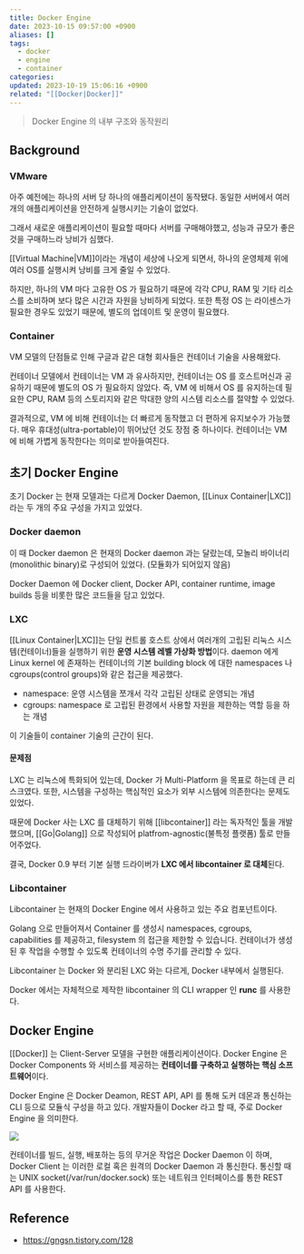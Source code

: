 ```yaml
---
title: Docker Engine
date: 2023-10-15 09:57:00 +0900
aliases: []
tags:
  - docker
  - engine
  - container
categories: 
updated: 2023-10-19 15:06:16 +0900
related: "[[Docker|Docker]]"
---
```


> Docker Engine 의 내부 구조와 동작원리

## Background

### VMware

아주 예전에는 하나의 서버 당 하나의 애플리케이션이 동작됐다. 동일한 서버에서 여러 개의 애플리케이션을 안전하게 실행시키는 기술이 없었다.

그래서 새로운 애플리케이션이 필요할 때마다 서버를 구매해야했고, 성능과 규모가 좋은 것을 구매하느라 낭비가 심했다.

[[Virtual Machine|VM]]이라는 개념이 세상에 나오게 되면서, 하나의 운영체제 위에 여러 OS를 실행시켜 낭비를 크게 줄일 수 있었다.

하지만, 하나의 VM 마다 고유한 OS 가 필요하기 때문에 각각 CPU, RAM 및 기타 리소스를 소비하며 보다 많은 시간과 자원을 낭비하게 되었다. 또한 특정 OS 는 라이센스가 필요한 경우도 있었기 때문에, 별도의 업데이트 및 운영이 필요했다.

### Container

VM 모델의 단점들로 인해 구글과 같은 대형 회사들은 컨테이너 기술을 사용해왔다.

컨테이너 모델에서 컨테이너는 VM 과 유사하지만, 컨테이너는 OS 를 호스트머신과 공유하기 때문에 별도의 OS 가 필요하지 않았다. 즉, VM 에 비해서 OS 를 유지하는데 필요한 CPU, RAM 등의 스토리지와 같은 막대한 양의 시스템 리소스를 절약할 수 있었다.

결과적으로, VM 에 비해 컨테이너는 더 빠르게 동작했고 더 편하게 유지보수가 가능했다. 매우 휴대성(ultra-portable)이 뛰어났던 것도 장점 중 하나이다. 컨테이너는 VM 에 비해 가볍게 동작한다는 의미로 받아들여진다.

## 초기 Docker Engine

초기 Docker 는 현재 모델과는 다르게 Docker Daemon, [[Linux Container|LXC]] 라는 두 개의 주요 구성을 가지고 있었다.

### Docker daemon

이 때 Docker daemon 은 현재의 Docker daemon 과는 달랐는데, 모놀리 바이너리(monolithic binary)로 구성되어 있었다. (모듈화가 되어있지 않음)

Docker Daemon 에 Docker client, Docker API, container runtime, image builds 등을 비롯한 많은 코드들을 담고 있었다.

### LXC

[[Linux Container|LXC]]는 단일 컨트롤 호스트 상에서 여러개의 고립된 리눅스 시스템(컨테이너)들을 실행하기 위한 **운영 시스템 레벨 가상화 방법**이다. daemon 에게 Linux kernel 에 존재하는 컨테이너의 기본 building block 에 대한 namespaces 나 cgroups(control groups)와 같은 접근을 제공했다.

- namespace: 운영 시스템을 쪼개서 각각 고립된 상태로 운영되는 개념
- cgroups: namespace 로 고립된 환경에서 사용할 자원을 제한하는 역할 등을 하는 개념

이 기술들이 container 기술의 근간이 된다.

#### 문제점

LXC 는 리눅스에 특화되어 있는데, Docker 가 Multi-Platform 을 목표로 하는데 큰 리스크였다. 또한, 시스템을 구성하는 핵심적인 요소가 외부 시스템에 의존한다는 문제도 있었다.

때문에 Docker 사는 LXC 를 대체하기 위해 [[libcontainer]] 라는 독자적인 툴을 개발했으며, [[Go|Golang]] 으로 작성되어 platfrom-agnostic(불특정 플랫폼) 툴로 만들어주었다.

결국, Docker 0.9 부터 기본 실행 드라이버가 **LXC 에서 libcontainer 로 대체**된다.

### Libcontainer

Libcontainer 는 현재의 Docker Engine 에서 사용하고 있는 주요 컴포넌트이다.

Golang 으로 만들어져서 Container 를 생성시 namespaces, cgroups, capabilities 를 제공하고, filesystem 의 접근을 제한할 수 있습니다. 컨테이너가 생성된 후 작업을 수행할 수 있도록 컨테이너의 수명 주기를 관리할 수 있다.

Libcontainer 는 Docker 와 분리된 LXC 와는 다르게, Docker 내부에서 실행된다.

Docker 에서는 자체적으로 제작한 libcontainer 의 CLI wrapper 인 **runc** 를 사용한다.

## Docker Engine

[[Docker]] 는 Client-Server 모델을 구현한 애플리케이션이다. Docker Engine 은 Docker Components 와 서비스를 제공하는 **컨테이너를 구축하고 실행하는 핵심 소프트웨어**이다.

Docker Engine 은 Docker Deamon, REST API, API 를 통해 도커 데몬과 통신하는 CLI 등으로 모듈식 구성을 하고 있다. 개발자들이 Docker 라고 할 때, 주로 Docker Engine 을 의미한다.

![](https://blog.kakaocdn.net/dn/bPzExH/btrqQdT1n1z/QdqLFZpkpjUOK1FGWwwtNk/img.png)

컨테이너를 빌드, 실행, 배포하는 등의 무거운 작업은 Docker Daemon 이 하며, Docker Client 는 이러한 로컬 혹은 원격의 Docker Daemon 과 통신한다. 통신할 때는 UNIX socket(/var/run/docker.sock) 또는 네트워크 인터페이스를 통한 REST API 를 사용한다.

## Reference

- https://gngsn.tistory.com/128
